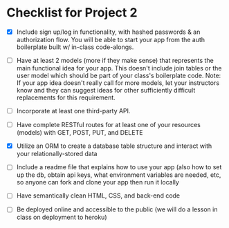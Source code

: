 # Checklist for Project 2

- [x] Include sign up/log in functionality, with hashed passwords & an authorization flow. You will be able to start your app from the auth boilerplate built w/ in-class code-alongs.

- [ ] Have at least 2 models (more if they make sense) that represents the main functional idea for your app. This doesn't include join tables or the user model which should be part of your class's boilerplate code. Note: If your app idea doesn't really call for more models, let your instructors know and they can suggest ideas for other sufficiently difficult replacements for this requirement.

- [ ] Incorporate at least one third-party API.

- [ ] Have complete RESTful routes for at least one of your resources (models) with GET, POST, PUT, and DELETE

- [x] Utilize an ORM to create a database table structure and interact with your relationally-stored data

- [ ] Include a readme file that explains how to use your app (also how to set up the db, obtain api keys, what environment variables are needed, etc, so anyone can fork and clone your app then run it locally

- [ ] Have semantically clean HTML, CSS, and back-end code

- [ ] Be deployed online and accessible to the public (we will do a lesson in class on deployment to heroku)

